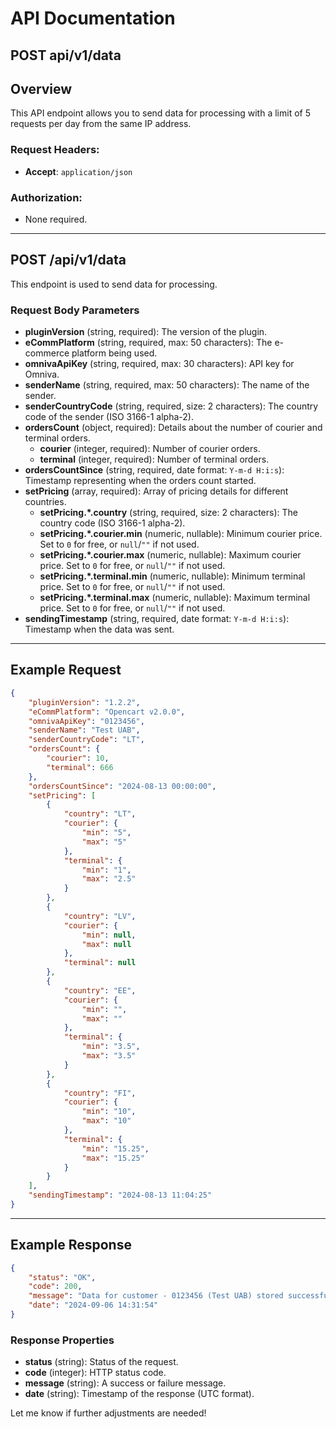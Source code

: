 # API Documentation

## POST api/v1/data

## Overview
This API endpoint allows you to send data for processing with a limit of 5 requests per day from the same IP address.

### Request Headers:
- **Accept**: `application/json`

### Authorization:
- None required.

---

## POST /api/v1/data
This endpoint is used to send data for processing.

### Request Body Parameters

- **pluginVersion** (string, required): The version of the plugin.
- **eCommPlatform** (string, required, max: 50 characters): The e-commerce platform being used.
- **omnivaApiKey** (string, required, max: 30 characters): API key for Omniva.
- **senderName** (string, required, max: 50 characters): The name of the sender.
- **senderCountryCode** (string, required, size: 2 characters): The country code of the sender (ISO 3166-1 alpha-2).
- **ordersCount** (object, required): Details about the number of courier and terminal orders.
  - **courier** (integer, required): Number of courier orders.
  - **terminal** (integer, required): Number of terminal orders.
- **ordersCountSince** (string, required, date format: `Y-m-d H:i:s`): Timestamp representing when the orders count started.
- **setPricing** (array, required): Array of pricing details for different countries.
  - **setPricing.*.country** (string, required, size: 2 characters): The country code (ISO 3166-1 alpha-2).
  - **setPricing.*.courier.min** (numeric, nullable): Minimum courier price. Set to `0` for free, or `null`/`""` if not used.
  - **setPricing.*.courier.max** (numeric, nullable): Maximum courier price. Set to `0` for free, or `null`/`""` if not used.
  - **setPricing.*.terminal.min** (numeric, nullable): Minimum terminal price. Set to `0` for free, or `null`/`""` if not used.
  - **setPricing.*.terminal.max** (numeric, nullable): Maximum terminal price. Set to `0` for free, or `null`/`""` if not used.
- **sendingTimestamp** (string, required, date format: `Y-m-d H:i:s`): Timestamp when the data was sent.

---

## Example Request

```json
{
    "pluginVersion": "1.2.2",
    "eCommPlatform": "Opencart v2.0.0",
    "omnivaApiKey": "0123456",
    "senderName": "Test UAB",
    "senderCountryCode": "LT",
    "ordersCount": {
        "courier": 10,
        "terminal": 666
    },
    "ordersCountSince": "2024-08-13 00:00:00",
    "setPricing": [
        {
            "country": "LT",
            "courier": {
                "min": "5",
                "max": "5"
            },
            "terminal": {
                "min": "1",
                "max": "2.5"
            }
        },
        {
            "country": "LV",
            "courier": {
                "min": null,
                "max": null
            },
            "terminal": null
        },
        {
            "country": "EE",
            "courier": {
                "min": "",
                "max": ""
            },
            "terminal": {
                "min": "3.5",
                "max": "3.5"
            }
        },
        {
            "country": "FI",
            "courier": {
                "min": "10",
                "max": "10"
            },
            "terminal": {
                "min": "15.25",
                "max": "15.25"
            }
        }
    ],
    "sendingTimestamp": "2024-08-13 11:04:25"
}
```

---

## Example Response

```json
{
    "status": "OK",
    "code": 200,
    "message": "Data for customer - 0123456 (Test UAB) stored successfully",
    "date": "2024-09-06 14:31:54"
}
```

### Response Properties
- **status** (string): Status of the request.
- **code** (integer): HTTP status code.
- **message** (string): A success or failure message.
- **date** (string): Timestamp of the response (UTC format).


Let me know if further adjustments are needed!

